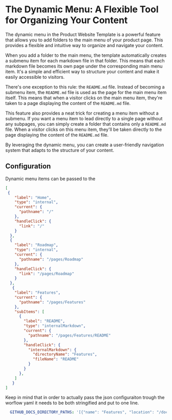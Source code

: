 # The Dynamic Menu: A Flexible Tool for Organizing Your Content

The dynamic menu in the Product Website Template is a powerful feature that allows you to add folders to the main menu of your product page. This provides a flexible and intuitive way to organize and navigate your content.

When you add a folder to the main menu, the template automatically creates a submenu item for each markdown file in that folder. This means that each markdown file becomes its own page under the corresponding main menu item. It's a simple and efficient way to structure your content and make it easily accessible to visitors.

There's one exception to this rule: the `README.md` file. Instead of becoming a submenu item, the `README.md` file is used as the page for the main menu item itself. This means that when a visitor clicks on the main menu item, they're taken to a page displaying the content of the `README.md` file.

This feature also provides a neat trick for creating a menu item without a submenu. If you want a menu item to lead directly to a single page without any subpages, you can simply create a folder that contains only a `README.md` file. When a visitor clicks on this menu item, they'll be taken directly to the page displaying the content of the `README.md` file.

By leveraging the dynamic menu, you can create a user-friendly navigation system that adapts to the structure of your content.

## Configuration
Dynamic menu items can be passed to the 
````json
[
 {
    "label": "Home",
    "type": "internal",
    "current": {
      "pathname": "/"
    },
    "handleClick": {
      "link": "/"
    }
  },
  {
    "label": "Roadmap",
    "type": "internal",
    "current": {
      "pathname": "/pages/Roadmap"
    },
    "handleClick": {
      "link": "/pages/Roadmap"
    }
  },
   {
    "label": "Features",
    "current": {
      "pathname": "/pages/Features"
    },
    "subItems": [
      {
        "label": "README",
        "type": "internalMarkdown",
        "current": {
          "pathname": "/pages/Features/README"
        },
        "handleClick": {
          "internalMarkdown": {
            "directoryName": "Features",
            "fileName": "README"
          }
        }
      },
    ]
   }
]
````

Keep in mind that in order to actually pass the json configuraiton trough the worflow yaml it needs to be both stringified and put to one line.
````yaml
  GITHUB_DOCS_DIRECTORY_PATHS: '[{"name": "Features", "location": "/docs/features"}, {"name": "Roadmap", "location": "/docs/roadmap"}, {"name": "Usecases", "location": "/docs/usecases"}]'
````